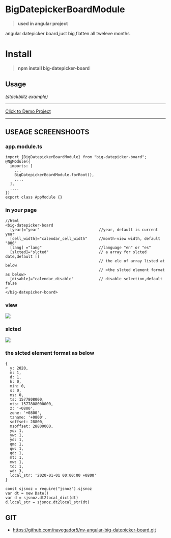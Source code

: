 # BigDatepickerBoardModule 
>__used in angular project__

angular datepicker board,just big,flatten all tweleve months

# Install
>__npm install big-datepicker-board__

## Usage
_(stackblitz example)_

---------------------------------------------------------------------------------------
[Click to Demo Project](https://stackblitz.com/edit/big-datepicker-board?file=src%2Fapp%2F_modules%2Fbig-datepicker-board%2Fbig-datepicker-board%2Futil.ts)  

---------------------------------------------------------------------------------------

## USEAGE SCREENSHOOTS

###  app.module.ts

    import {BigDatepickerBoardModule} from "big-datepicker-board";
    @NgModule({
      imports: [
        ...
        BigDatepickerBoardModule.forRoot(),
        ....
      ],
      ....
    })
    export class AppModule {}    


### in your page
    

    //html
    <big-datepicker-board
      [year]="year"                          //year, default is current year
      [cell_width]="calendar_cell_width"     //month-view width, default "800"
      [lang] ="lang"                         //language "en" or "es"
      [slcted]="slcted"                      // a array for slcted date,default []
                                             // the ele of array listed at below
                                             // <the slcted element format as below>
      [disable]="calendar_disable"           // disable selection,default false
    >
    </big-datepicker-board>    
 
### view
         
![](https://raw.githubusercontent.com/navegador5/nv-angular-big-datepicker-board/master/Images/all.png) 

### slcted 
         
![](https://raw.githubusercontent.com/navegador5/nv-angular-big-datepicker-board/master/Images/slcted.png) 


### the slcted element format as below

    {
      y: 2020,
      m: 1,
      d: 1,
      h: 0,
      min: 0,
      s: 0,
      ms: 0,
      ts: 1577808000,
      mts: 1577808000000,
      z: '+0800',
      zone: '+0800',
      tzname: '+0800',
      soffset: 28800,
      msoffset: 28800000,
      yq: 1,
      yw: 1,
      yd: 1,
      qm: 1,
      qw: 1,
      qd: 1,
      mt: 1,
      mw: 1,
      td: 1,
      wd: 3,
      local_str: '2020-01-01 00:00:00 +0800'
    } 
    
    const sjsnoz = require("jsnoz").sjsnoz
    var dt = new Date()
    var d = sjsnoz.dt2local_dict(dt)
    d.local_str = sjsnoz.dt2local_str(dt)

 
## GIT

- https://github.com/navegador5/nv-angular-big-datepicker-board.git


